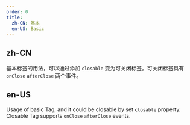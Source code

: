 ```yaml
---
order: 0
title:
  zh-CN: 基本
  en-US: Basic
---
```


## zh-CN

基本标签的用法，可以通过添加 `closable` 变为可关闭标签。可关闭标签具有 `onClose` `afterClose` 两个事件。

## en-US

Usage of basic Tag, and it could be closable by set `closable` property. Closable Tag supports `onClose` `afterClose` events.
